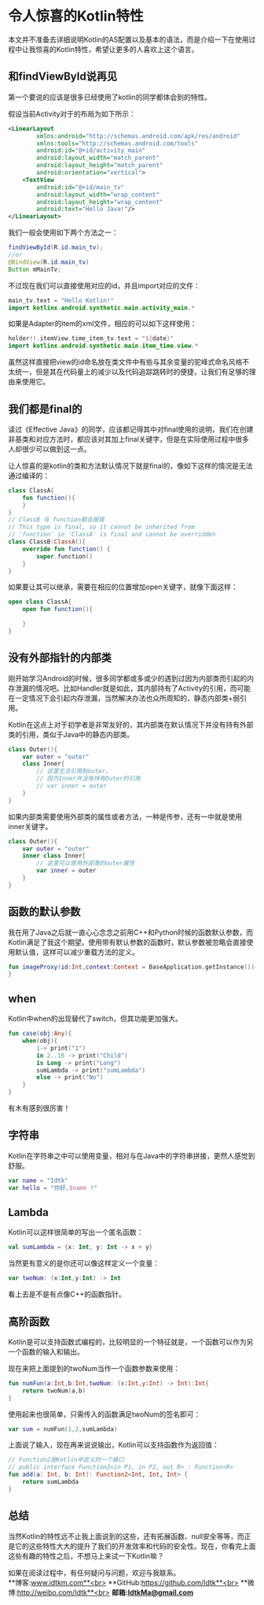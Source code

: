 # 令人惊喜的Kotlin特性

本文并不准备去详细说明Kotlin的AS配置以及基本的语法，而是介绍一下在使用过程中让我惊喜的Kotlin特性，希望让更多的人喜欢上这个语言。



## 和findViewById说再见

第一个要说的应该是很多已经使用了kotlin的同学都体会到的特性。

假设当前Activity对于的布局为如下所示：

```xml
<LinearLayout
        xmlns:android="http://schemas.android.com/apk/res/android"
        xmlns:tools="http://schemas.android.com/tools"
        android:id="@+id/activity_main"
        android:layout_width="match_parent"
        android:layout_height="match_parent"
        android:orientation="vertical">
    <TextView
        android:id="@+id/main_tv"
        android:layout_width="wrap_content"
        android:layout_height="wrap_content"
        android:text="Hello Java!"/>
</LinearLayout>
```

我们一般会使用如下两个方法之一：

```java
findViewById(R.id.main_tv);
//or
@BindView(R.id.main_tv)
Button mMainTv;
```

不过现在我们可以直接使用对应的id，并且import对应的文件：

```kotlin
main_tv.text = "Hello Kotlin!"
import kotlinx.android.synthetic.main.activity_main.*
```

如果是Adapter的item的xml文件，相应的可以如下这样使用：

```kotlin
holder!!.itemView.time_item_tv.text = "${date}"
import kotlinx.android.synthetic.main.item_time.view.*
```

虽然这样直接把view的id命名放在类文件中有些与其余变量的驼峰式命名风格不太统一，但是其在代码量上的减少以及代码追踪跳转时的便捷，让我们有足够的理由来使用它。



## 我们都是final的

读过《Effective Java》的同学，应该都记得其中对final使用的说明，我们在创建非基类和对应方法时，都应该对其加上final关键字，但是在实际使用过程中很多人却很少可以做到这一点。

让人惊喜的是kotlin的类和方法默认情况下就是final的，像如下这样的情况是无法通过编译的：

```kotlin
class ClassA{
    fun function(){
    }
}
// ClassB 与 function都会报错
// This type is final, so it cannot be inherited from
// 'function' in 'ClassA' is final and cannot be overridden
class ClassB:ClassA(){
    override fun function() {
        super.function()
    }
}
```

如果要让其可以继承，需要在相应的位置增加open关键字，就像下面这样：

```kotlin
open class ClassA{
    open fun function(){
        
    }
}
```



## 没有外部指针的内部类

刚开始学习Android的时候，很多同学都或多或少的遇到过因为内部类而引起的内存泄漏的情况吧。比如Handler就是如此，其内部持有了Activity的引用，而可能在一定情况下会引起内存泄漏，当然解决办法也众所周知的，静态内部类+弱引用。

Kotlin在这点上对于初学者是非常友好的，其内部类在默认情况下并没有持有外部类的引用，类似于Java中的静态内部类。

```kotlin
class Outer(){
    var outer = "outer"
    class Inner{
        // 这里无法引用到outer，
        // 因为Inner并没有持有Outer的引用
        // var inner = outer
    }
}
```

如果内部类需要使用外部类的属性或者方法，一种是传参，还有一中就是使用inner关键字。

```kotlin
class Outer(){
    var outer = "outer"
    inner class Inner{
        // 这里可以使用外部类的outer属性
        var inner = outer
    }
}
```



## 函数的默认参数

我在用了Java之后就一直心心念念之前用C++和Python时候的函数默认参数，而Kotlin满足了我这个期望。使用带有默认参数的函数时，默认参数被忽略会直接使用默认值，这样可以减少重载方法的定义。

```kotlin
fun imageProxy(id:Int,context:Context = BaseApplication.getInstance()){
}
```



## when

Kotlin中when的出现替代了switch，但其功能更加强大。

```kotlin
fun case(obj:Any){
    when(obj){
        1-> print("1")
        in 2..16 -> print("Child")
        is Long -> print("Long")
        sumLambda -> print("sumLambda")
        else -> print("No")
    }
}
```

有木有感到很厉害！



## 字符串

Kotlin在字符串之中可以使用变量，相对与在Java中的字符串拼接，更然人感觉到舒服。

```kotlin
var name = "Idtk"
var hello = "你好,$name !"
```



## Lambda

Kotlin可以这样很简单的写出一个匿名函数：

```kotlin
val sumLambda = {x: Int, y: Int -> x + y}
```

当然更有意义的是你还可以像这样定义一个变量：

```kotlin
var twoNum: (x:Int,y:Int) -> Int
```

看上去是不是有点像C++的函数指针。

## 高阶函数

Kotlin是可以支持函数式编程的，比较明显的一个特征就是，一个函数可以作为另一个函数的输入和输出。

现在来把上面提到的twoNum当作一个函数参数来使用：

```kotlin
fun numFun(a:Int,b:Int,twoNum: (x:Int,y:Int) -> Int):Int{
    return twoNum(a,b)
}
```

使用起来也很简单，只需传入的函数满足twoNum的签名即可：

```kotlin
var sum = numFun(1,2,sumLambda)
```

上面说了输入，现在再来说说输出，Kotlin可以支持函数作为返回值：

```kotlin
// Function2是Kotlin中定义的一个接口
// public interface Function2<in P1, in P2, out R> : Function<R>
fun add(a: Int, b: Int): Function2<Int, Int, Int> {
    return sumLambda
}
```

## 总结

当然Kotlin的特性远不止我上面说到的这些，还有拓展函数、null安全等等，而正是它的这些特性大大的提升了我们的开发效率和代码的安全性。现在，你看完上面这些有趣的特性之后，不想马上来试一下Kotlin嘛？

如果在阅读过程中，有任何疑问与问题，欢迎与我联系。<br>
**博客:www.idtkm.com**<br>
**GitHub:https://github.com/Idtk**<br>
**微博:http://weibo.com/Idtk**<br>
**邮箱:IdtkMa@gmail.com**<br>
<br>